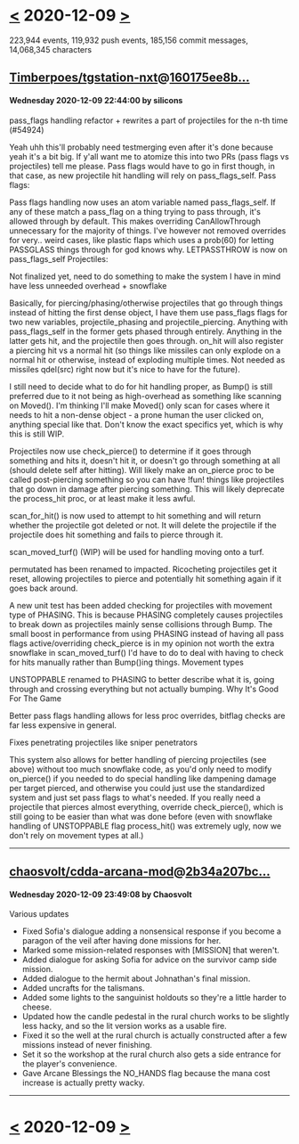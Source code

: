 # [<](2020-12-08.md) 2020-12-09 [>](2020-12-10.md)

223,944 events, 119,932 push events, 185,156 commit messages, 14,068,345 characters


## [Timberpoes/tgstation-nxt](https://github.com/Timberpoes/tgstation-nxt)@[160175ee8b...](https://github.com/Timberpoes/tgstation-nxt/commit/160175ee8b2df4a6112fb404a2ddab907ca5a54d)
#### Wednesday 2020-12-09 22:44:00 by silicons

pass_flags handling refactor + rewrites a part of projectiles for the n-th time (#54924)

Yeah uhh this'll probably need testmerging even after it's done because yeah it's a bit big.
If y'all want me to atomize this into two PRs (pass flags vs projectiles) tell me please. Pass flags would have to go in first though, in that case, as new projectile hit handling will rely on pass_flags_self.
Pass flags:

Pass flags handling now uses an atom variable named pass_flags_self.
If any of these match a pass_flag on a thing trying to pass through, it's allowed through by default.
This makes overriding CanAllowThrough unnecessary for the majority of things. I've however not removed overrides for very.. weird cases, like plastic flaps which uses a prob(60) for letting PASSGLASS things through for god knows why.
LETPASSTHROW is now on pass_flags_self
Projectiles:

Not finalized yet, need to do something to make the system I have in mind have less unneeded overhead + snowflake

Basically, for piercing/phasing/otherwise projectiles that go through things instead of hitting the first dense object, I have them use pass_flags flags for two new variables, projectile_phasing and projectile_piercing. Anything with pass_flags_self in the former gets phased through entirely. Anything in the latter gets hit, and the projectile then goes through. on_hit will also register a piercing hit vs a normal hit (so things like missiles can only explode on a normal hit or otherwise, instead of exploding multiple times. Not needed as missiles qdel(src) right now but it's nice to have for the future).

I still need to decide what to do for hit handling proper, as Bump() is still preferred due to it not being as high-overhead as something like scanning on Moved(). I'm thinking I'll make Moved() only scan for cases where it needs to hit a non-dense object - a prone human the user clicked on, anything special like that. Don't know the exact specifics yet, which is why this is still WIP.

Projectiles now use check_pierce() to determine if it goes through something and hits it, doesn't hit it, or doesn't go through something at all (should delete self after hitting). Will likely make an on_pierce proc to be called post-piercing something so you can have !fun! things like projectiles that go down in damage after piercing something. This will likely deprecate the process_hit proc, or at least make it less awful.

scan_for_hit() is now used to attempt to hit something and will return whether the projectile got deleted or not. It will delete the projectile if the projectile does hit something and fails to pierce through it.

scan_moved_turf() (WIP) will be used for handling moving onto a turf.

permutated has been renamed to impacted. Ricocheting projectiles get it reset, allowing projectiles to pierce and potentially hit something again if it goes back around.

A new unit test has been added checking for projectiles with movement type of PHASING. This is because PHASING completely causes projectiles to break down as projectiles mainly sense collisions through Bump. The small boost in performance from using PHASING instead of having all pass flags active/overriding check_pierce is in my opinion not worth the extra snowflake in scan_moved_turf() I'd have to do to deal with having to check for hits manually rather than Bump()ing things.
Movement types

UNSTOPPABLE renamed to PHASING to better describe what it is, going through and crossing everything but not actually bumping.
Why It's Good For The Game

Better pass flags handling allows for less proc overrides, bitflag checks are far less expensive in general.

Fixes penetrating projectiles like sniper penetrators

This system also allows for better handling of piercing projectiles (see above) without too much snowflake code, as you'd only need to modify on_pierce() if you needed to do special handling like dampening damage per target pierced, and otherwise you could just use the standardized system and just set pass flags to what's needed. If you really need a projectile that pierces almost everything, override check_pierce(), which is still going to be easier than what was done before (even with snowflake handling of UNSTOPPABLE flag process_hit() was extremely ugly, now we don't rely on movement types at all.)

---
## [chaosvolt/cdda-arcana-mod](https://github.com/chaosvolt/cdda-arcana-mod)@[2b34a207bc...](https://github.com/chaosvolt/cdda-arcana-mod/commit/2b34a207bc08e2fdb2bbcc0ee5618667962faf5d)
#### Wednesday 2020-12-09 23:49:08 by Chaosvolt

Various updates

* Fixed Sofia's dialogue adding a nonsensical response if you become a
paragon of the veil after having done missions for her.
* Marked some mission-related responses with [MISSION] that weren't.
* Added dialogue for asking Sofia for advice on the survivor camp side
mission.
* Added dialogue to the hermit about Johnathan's final mission.
* Added uncrafts for the talismans.
* Added some lights to the sanguinist holdouts so they're a little
harder to cheese.
* Updated how the candle pedestal in the rural church works to be
slightly less hacky, and so the lit version works as a usable fire.
* Fixed it so the well at the rural church is actually constructed after
a few missions instead of never finishing.
* Set it so the workshop at the rural church also gets a side entrance
for the player's convenience.
* Gave Arcane Blessings the NO_HANDS flag because the mana cost increase
is actually pretty wacky.

---

# [<](2020-12-08.md) 2020-12-09 [>](2020-12-10.md)

